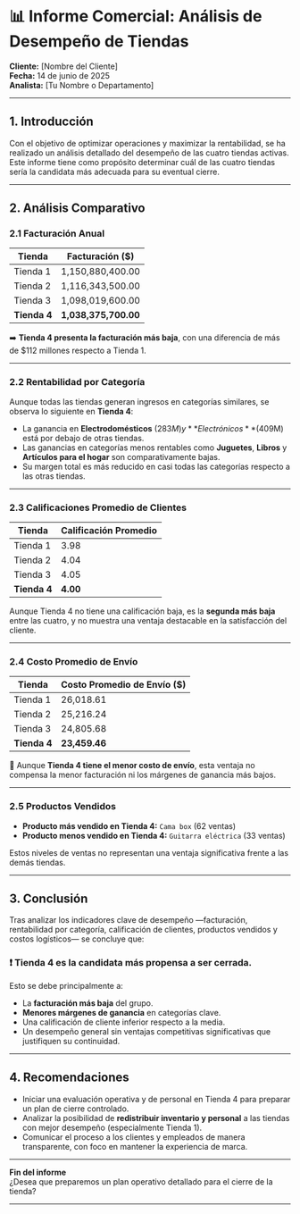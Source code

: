 # 📊 Informe Comercial: Análisis de Desempeño de Tiendas

**Cliente:** [Nombre del Cliente]  
**Fecha:** 14 de junio de 2025  
**Analista:** [Tu Nombre o Departamento]

---

## 1. Introducción

Con el objetivo de optimizar operaciones y maximizar la rentabilidad, se ha realizado un análisis detallado del desempeño de las cuatro tiendas activas. Este informe tiene como propósito determinar cuál de las cuatro tiendas sería la candidata más adecuada para su eventual cierre.

---

## 2. Análisis Comparativo

### 2.1 Facturación Anual

| Tienda   | Facturación ($)        |
|----------|------------------------|
| Tienda 1 | 1,150,880,400.00       |
| Tienda 2 | 1,116,343,500.00       |
| Tienda 3 | 1,098,019,600.00       |
| **Tienda 4** | **1,038,375,700.00**   |

➡️ **Tienda 4 presenta la facturación más baja**, con una diferencia de más de $112 millones respecto a Tienda 1.

---

### 2.2 Rentabilidad por Categoría

Aunque todas las tiendas generan ingresos en categorías similares, se observa lo siguiente en **Tienda 4**:

- La ganancia en **Electrodomésticos** ($283M) y **Electrónicos** ($409M) está por debajo de otras tiendas.
- Las ganancias en categorías menos rentables como **Juguetes**, **Libros** y **Artículos para el hogar** son comparativamente bajas.
- Su margen total es más reducido en casi todas las categorías respecto a las otras tiendas.

---

### 2.3 Calificaciones Promedio de Clientes

| Tienda   | Calificación Promedio |
|----------|------------------------|
| Tienda 1 | 3.98                   |
| Tienda 2 | 4.04                   |
| Tienda 3 | 4.05                   |
| **Tienda 4** | **4.00**               |

Aunque Tienda 4 no tiene una calificación baja, es la **segunda más baja** entre las cuatro, y no muestra una ventaja destacable en la satisfacción del cliente.

---

### 2.4 Costo Promedio de Envío

| Tienda   | Costo Promedio de Envío ($) |
|----------|------------------------------|
| Tienda 1 | 26,018.61                    |
| Tienda 2 | 25,216.24                    |
| Tienda 3 | 24,805.68                    |
| **Tienda 4** | **23,459.46**                |

🔹 Aunque **Tienda 4 tiene el menor costo de envío**, esta ventaja no compensa la menor facturación ni los márgenes de ganancia más bajos.

---

### 2.5 Productos Vendidos

- **Producto más vendido en Tienda 4:** `Cama box` (62 ventas)  
- **Producto menos vendido en Tienda 4:** `Guitarra eléctrica` (33 ventas)

Estos niveles de ventas no representan una ventaja significativa frente a las demás tiendas.

---

## 3. Conclusión

Tras analizar los indicadores clave de desempeño —facturación, rentabilidad por categoría, calificación de clientes, productos vendidos y costos logísticos— se concluye que:

### ❗ **Tienda 4 es la candidata más propensa a ser cerrada.**

Esto se debe principalmente a:

- La **facturación más baja** del grupo.
- **Menores márgenes de ganancia** en categorías clave.
- Una calificación de cliente inferior respecto a la media.
- Un desempeño general sin ventajas competitivas significativas que justifiquen su continuidad.

---

## 4. Recomendaciones

- Iniciar una evaluación operativa y de personal en Tienda 4 para preparar un plan de cierre controlado.
- Analizar la posibilidad de **redistribuir inventario y personal** a las tiendas con mejor desempeño (especialmente Tienda 1).
- Comunicar el proceso a los clientes y empleados de manera transparente, con foco en mantener la experiencia de marca.

---

**Fin del informe**  
¿Desea que preparemos un plan operativo detallado para el cierre de la tienda?

---
